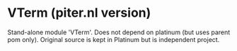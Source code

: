 VTerm (piter.nl version)
===

Stand-alone module 'VTerm'. Does not depend on platinum (but uses parent pom only). Original source is kept in Platinum
but is independent project.

